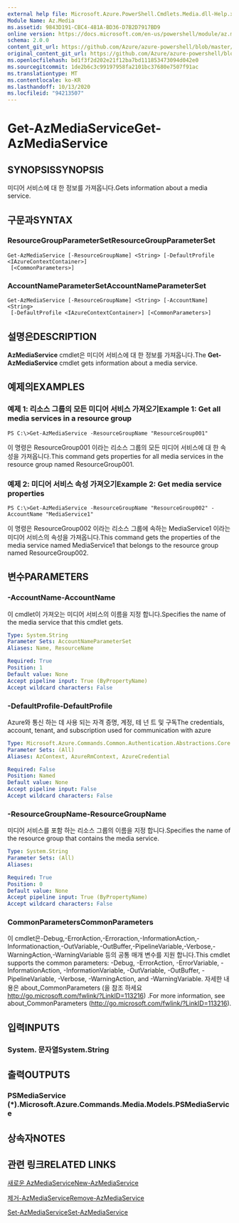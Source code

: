 ```yaml
---
external help file: Microsoft.Azure.PowerShell.Cmdlets.Media.dll-Help.xml
Module Name: Az.Media
ms.assetid: 9843D191-CBC4-481A-BD36-D7B2D7917BD9
online version: https://docs.microsoft.com/en-us/powershell/module/az.media/get-azmediaservice
schema: 2.0.0
content_git_url: https://github.com/Azure/azure-powershell/blob/master/src/Media/Media/help/Get-AzMediaService.md
original_content_git_url: https://github.com/Azure/azure-powershell/blob/master/src/Media/Media/help/Get-AzMediaService.md
ms.openlocfilehash: bd1f3f2d202e21f12ba7bd111853473094d042e0
ms.sourcegitcommit: 1de2b6c3c99197958fa2101bc37680e7507f91ac
ms.translationtype: MT
ms.contentlocale: ko-KR
ms.lasthandoff: 10/13/2020
ms.locfileid: "94213507"
---
```

# <span data-ttu-id="a1c59-101">Get-AzMediaService</span><span class="sxs-lookup"><span data-stu-id="a1c59-101">Get-AzMediaService</span></span>

## <span data-ttu-id="a1c59-102">SYNOPSIS</span><span class="sxs-lookup"><span data-stu-id="a1c59-102">SYNOPSIS</span></span>
<span data-ttu-id="a1c59-103">미디어 서비스에 대 한 정보를 가져옵니다.</span><span class="sxs-lookup"><span data-stu-id="a1c59-103">Gets information about a media service.</span></span>

## <span data-ttu-id="a1c59-104">구문과</span><span class="sxs-lookup"><span data-stu-id="a1c59-104">SYNTAX</span></span>

### <span data-ttu-id="a1c59-105">ResourceGroupParameterSet</span><span class="sxs-lookup"><span data-stu-id="a1c59-105">ResourceGroupParameterSet</span></span>
```
Get-AzMediaService [-ResourceGroupName] <String> [-DefaultProfile <IAzureContextContainer>]
 [<CommonParameters>]
```

### <span data-ttu-id="a1c59-106">AccountNameParameterSet</span><span class="sxs-lookup"><span data-stu-id="a1c59-106">AccountNameParameterSet</span></span>
```
Get-AzMediaService [-ResourceGroupName] <String> [-AccountName] <String>
 [-DefaultProfile <IAzureContextContainer>] [<CommonParameters>]
```

## <span data-ttu-id="a1c59-107">설명은</span><span class="sxs-lookup"><span data-stu-id="a1c59-107">DESCRIPTION</span></span>
<span data-ttu-id="a1c59-108">**AzMediaService** cmdlet은 미디어 서비스에 대 한 정보를 가져옵니다.</span><span class="sxs-lookup"><span data-stu-id="a1c59-108">The **Get-AzMediaService** cmdlet gets information about a media service.</span></span>

## <span data-ttu-id="a1c59-109">예제의</span><span class="sxs-lookup"><span data-stu-id="a1c59-109">EXAMPLES</span></span>

### <span data-ttu-id="a1c59-110">예제 1: 리소스 그룹의 모든 미디어 서비스 가져오기</span><span class="sxs-lookup"><span data-stu-id="a1c59-110">Example 1: Get all media services in a resource group</span></span>
```
PS C:\>Get-AzMediaService -ResourceGroupName "ResourceGroup001"
```

<span data-ttu-id="a1c59-111">이 명령은 ResourceGroup001 이라는 리소스 그룹의 모든 미디어 서비스에 대 한 속성을 가져옵니다.</span><span class="sxs-lookup"><span data-stu-id="a1c59-111">This command gets properties for all media services in the resource group named ResourceGroup001.</span></span>

### <span data-ttu-id="a1c59-112">예제 2: 미디어 서비스 속성 가져오기</span><span class="sxs-lookup"><span data-stu-id="a1c59-112">Example 2: Get media service properties</span></span>
```
PS C:\>Get-AzMediaService -ResourceGroupName "ResourceGroup002" -AccountName "MediaService1"
```

<span data-ttu-id="a1c59-113">이 명령은 ResourceGroup002 이라는 리소스 그룹에 속하는 MediaService1 이라는 미디어 서비스의 속성을 가져옵니다.</span><span class="sxs-lookup"><span data-stu-id="a1c59-113">This command gets the properties of the media service named MediaService1 that belongs to the resource group named ResourceGroup002.</span></span>

## <span data-ttu-id="a1c59-114">변수</span><span class="sxs-lookup"><span data-stu-id="a1c59-114">PARAMETERS</span></span>

### <span data-ttu-id="a1c59-115">-AccountName</span><span class="sxs-lookup"><span data-stu-id="a1c59-115">-AccountName</span></span>
<span data-ttu-id="a1c59-116">이 cmdlet이 가져오는 미디어 서비스의 이름을 지정 합니다.</span><span class="sxs-lookup"><span data-stu-id="a1c59-116">Specifies the name of the media service that this cmdlet gets.</span></span>

```yaml
Type: System.String
Parameter Sets: AccountNameParameterSet
Aliases: Name, ResourceName

Required: True
Position: 1
Default value: None
Accept pipeline input: True (ByPropertyName)
Accept wildcard characters: False
```

### <span data-ttu-id="a1c59-117">-DefaultProfile</span><span class="sxs-lookup"><span data-stu-id="a1c59-117">-DefaultProfile</span></span>
<span data-ttu-id="a1c59-118">Azure와 통신 하는 데 사용 되는 자격 증명, 계정, 테 넌 트 및 구독</span><span class="sxs-lookup"><span data-stu-id="a1c59-118">The credentials, account, tenant, and subscription used for communication with azure</span></span>

```yaml
Type: Microsoft.Azure.Commands.Common.Authentication.Abstractions.Core.IAzureContextContainer
Parameter Sets: (All)
Aliases: AzContext, AzureRmContext, AzureCredential

Required: False
Position: Named
Default value: None
Accept pipeline input: False
Accept wildcard characters: False
```

### <span data-ttu-id="a1c59-119">-ResourceGroupName</span><span class="sxs-lookup"><span data-stu-id="a1c59-119">-ResourceGroupName</span></span>
<span data-ttu-id="a1c59-120">미디어 서비스를 포함 하는 리소스 그룹의 이름을 지정 합니다.</span><span class="sxs-lookup"><span data-stu-id="a1c59-120">Specifies the name of the resource group that contains the media service.</span></span>

```yaml
Type: System.String
Parameter Sets: (All)
Aliases:

Required: True
Position: 0
Default value: None
Accept pipeline input: True (ByPropertyName)
Accept wildcard characters: False
```

### <span data-ttu-id="a1c59-121">CommonParameters</span><span class="sxs-lookup"><span data-stu-id="a1c59-121">CommonParameters</span></span>
<span data-ttu-id="a1c59-122">이 cmdlet은-Debug,-ErrorAction,-Erroraction,-InformationAction,-Informationaction,-OutVariable,-OutBuffer,-PipelineVariable,-Verbose,-WarningAction,-WarningVariable 등의 공통 매개 변수를 지원 합니다.</span><span class="sxs-lookup"><span data-stu-id="a1c59-122">This cmdlet supports the common parameters: -Debug, -ErrorAction, -ErrorVariable, -InformationAction, -InformationVariable, -OutVariable, -OutBuffer, -PipelineVariable, -Verbose, -WarningAction, and -WarningVariable.</span></span> <span data-ttu-id="a1c59-123">자세한 내용은 about_CommonParameters (을 참조 하세요 http://go.microsoft.com/fwlink/?LinkID=113216) .</span><span class="sxs-lookup"><span data-stu-id="a1c59-123">For more information, see about_CommonParameters (http://go.microsoft.com/fwlink/?LinkID=113216).</span></span>

## <span data-ttu-id="a1c59-124">입력</span><span class="sxs-lookup"><span data-stu-id="a1c59-124">INPUTS</span></span>

### <span data-ttu-id="a1c59-125">System. 문자열</span><span class="sxs-lookup"><span data-stu-id="a1c59-125">System.String</span></span>

## <span data-ttu-id="a1c59-126">출력</span><span class="sxs-lookup"><span data-stu-id="a1c59-126">OUTPUTS</span></span>

### <span data-ttu-id="a1c59-127">PSMediaService (\*).</span><span class="sxs-lookup"><span data-stu-id="a1c59-127">Microsoft.Azure.Commands.Media.Models.PSMediaService</span></span>

## <span data-ttu-id="a1c59-128">상속자</span><span class="sxs-lookup"><span data-stu-id="a1c59-128">NOTES</span></span>

## <span data-ttu-id="a1c59-129">관련 링크</span><span class="sxs-lookup"><span data-stu-id="a1c59-129">RELATED LINKS</span></span>

[<span data-ttu-id="a1c59-130">새로운 AzMediaService</span><span class="sxs-lookup"><span data-stu-id="a1c59-130">New-AzMediaService</span></span>](./New-AzMediaService.md)

[<span data-ttu-id="a1c59-131">제거-AzMediaService</span><span class="sxs-lookup"><span data-stu-id="a1c59-131">Remove-AzMediaService</span></span>](./Remove-AzMediaService.md)

[<span data-ttu-id="a1c59-132">Set-AzMediaService</span><span class="sxs-lookup"><span data-stu-id="a1c59-132">Set-AzMediaService</span></span>](./Set-AzMediaService.md)


